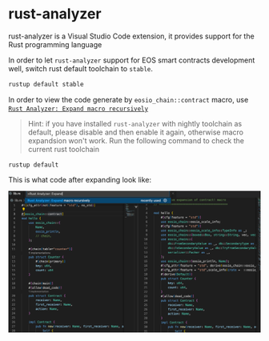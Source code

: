 # rust-analyzer

rust-analyzer is a Visual Studio Code extension, it provides support for the Rust programming language

In order to let `rust-analyzer` support for EOS smart contracts development well, switch rust default toolchain to `stable`.

```bash
rustup default stable
```

In order to view the code generate by `eosio_chain::contract` macro, use [`Rust Analyzer: Expand macro recursively`](https://rust-analyzer.github.io/manual.html#expand-macro-recursively)


> Hint: if you have installed `rust-analyzer` with nightly toolchain as default, please disable and then enable it again, otherwise macro expandsion won't work.
Run the following command to check the current rust toolchain

```
rustup default
```

This is what code after expanding look like:

![image](./images/rust-analyzer.png)

